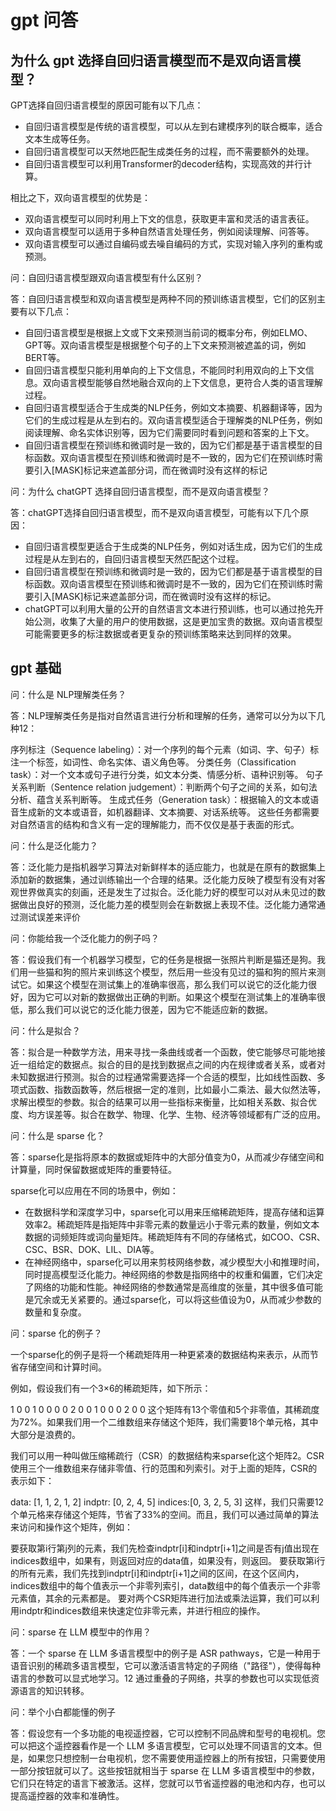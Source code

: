 # gpt 问答

## 为什么 gpt 选择自回归语言模型而不是双向语言模型？

GPT选择自回归语言模型的原因可能有以下几点：
* 自回归语言模型是传统的语言模型，可以从左到右建模序列的联合概率，适合文本生成等任务。
* 自回归语言模型可以天然地匹配生成类任务的过程，而不需要额外的处理。
* 自回归语言模型可以利用Transformer的decoder结构，实现高效的并行计算。

相比之下，双向语言模型的优势是：
* 双向语言模型可以同时利用上下文的信息，获取更丰富和灵活的语言表征。
* 双向语言模型可以适用于多种自然语言处理任务，例如阅读理解、问答等。
* 双向语言模型可以通过自编码或去噪自编码的方式，实现对输入序列的重构或预测。

问：自回归语言模型跟双向语言模型有什么区别？

答：自回归语言模型和双向语言模型是两种不同的预训练语言模型，它们的区别主要有以下几点：
* 自回归语言模型是根据上文或下文来预测当前词的概率分布，例如ELMO、GPT等。双向语言模型是根据整个句子的上下文来预测被遮盖的词，例如BERT等。
* 自回归语言模型只能利用单向的上下文信息，不能同时利用双向的上下文信息。双向语言模型能够自然地融合双向的上下文信息，更符合人类的语言理解过程。
* 自回归语言模型适合于生成类的NLP任务，例如文本摘要、机器翻译等，因为它们的生成过程是从左到右的。双向语言模型适合于理解类的NLP任务，例如阅读理解、命名实体识别等，因为它们需要同时看到问题和答案的上下文。
* 自回归语言模型在预训练和微调时是一致的，因为它们都是基于语言模型的目标函数。双向语言模型在预训练和微调时是不一致的，因为它们在预训练时需要引入[MASK]标记来遮盖部分词，而在微调时没有这样的标记

问：为什么 chatGPT 选择自回归语言模型，而不是双向语言模型？

答：chatGPT选择自回归语言模型，而不是双向语言模型，可能有以下几个原因：

* 自回归语言模型更适合于生成类的NLP任务，例如对话生成，因为它们的生成过程是从左到右的，自回归语言模型天然匹配这个过程。
* 自回归语言模型在预训练和微调时是一致的，因为它们都是基于语言模型的目标函数。双向语言模型在预训练和微调时是不一致的，因为它们在预训练时需要引入[MASK]标记来遮盖部分词，而在微调时没有这样的标记。
* chatGPT可以利用大量的公开的自然语言文本进行预训练，也可以通过抢先开始公测，收集了大量的用户的使用数据，这是更加宝贵的数据。双向语言模型可能需要更多的标注数据或者更复杂的预训练策略来达到同样的效果。

## gpt 基础

问：什么是 NLP理解类任务？

答：NLP理解类任务是指对自然语言进行分析和理解的任务，通常可以分为以下几种12：

序列标注（Sequence labeling）：对一个序列的每个元素（如词、字、句子）标注一个标签，如词性、命名实体、语义角色等。
分类任务（Classification task）：对一个文本或句子进行分类，如文本分类、情感分析、语种识别等。
句子关系判断（Sentence relation judgement）：判断两个句子之间的关系，如句法分析、蕴含关系判断等。
生成式任务（Generation task）：根据输入的文本或语音生成新的文本或语音，如机器翻译、文本摘要、对话系统等。
这些任务都需要对自然语言的结构和含义有一定的理解能力，而不仅仅是基于表面的形式。

问：什么是泛化能力？

答：泛化能力是指机器学习算法对新鲜样本的适应能力，也就是在原有的数据集上添加新的数据集，通过训练输出一个合理的结果。泛化能力反映了模型有没有对客观世界做真实的刻画，还是发生了过拟合。泛化能力好的模型可以对从未见过的数据做出良好的预测，泛化能力差的模型则会在新数据上表现不佳。泛化能力通常通过测试误差来评价

问：你能给我一个泛化能力的例子吗？

答：假设我们有一个机器学习模型，它的任务是根据一张照片判断是猫还是狗。我们用一些猫和狗的照片来训练这个模型，然后用一些没有见过的猫和狗的照片来测试它。如果这个模型在测试集上的准确率很高，那么我们可以说它的泛化能力很好，因为它可以对新的数据做出正确的判断。如果这个模型在测试集上的准确率很低，那么我们可以说它的泛化能力很差，因为它不能适应新的数据。

问：什么是拟合？

答：拟合是一种数学方法，用来寻找一条曲线或者一个函数，使它能够尽可能地接近一组给定的数据点。拟合的目的是找到数据点之间的内在规律或者关系，或者对未知数据进行预测。拟合的过程通常需要选择一个合适的模型，比如线性函数、多项式函数、指数函数等，然后根据一定的准则，比如最小二乘法、最大似然法等，求解出模型的参数。拟合的结果可以用一些指标来衡量，比如相关系数、拟合优度、均方误差等。拟合在数学、物理、化学、生物、经济等领域都有广泛的应用。

问：什么是 sparse 化？

答：sparse化是指将原本的数据或矩阵中的大部分值变为0，从而减少存储空间和计算量，同时保留数据或矩阵的重要特征。

sparse化可以应用在不同的场景中，例如：

* 在数据科学和深度学习中，sparse化可以用来压缩稀疏矩阵，提高存储和运算效率2。稀疏矩阵是指矩阵中非零元素的数量远小于零元素的数量，例如文本数据的词频矩阵或词向量矩阵。稀疏矩阵有不同的存储格式，如COO、CSR、CSC、BSR、DOK、LIL、DIA等。
* 在神经网络中，sparse化可以用来剪枝网络参数，减少模型大小和推理时间，同时提高模型泛化能力。神经网络的参数是指网络中的权重和偏置，它们决定了网络的功能和性能。神经网络的参数通常是高维度的张量，其中很多值可能是冗余或无关紧要的。通过sparse化，可以将这些值设为0，从而减少参数的数量和复杂度。

问：sparse 化的例子？

一个sparse化的例子是将一个稀疏矩阵用一种更紧凑的数据结构来表示，从而节省存储空间和计算时间。

例如，假设我们有一个3×6的稀疏矩阵，如下所示：

1 0 0 1 0 0
0 0 2 0 0 1
0 0 0 2 0 0
这个矩阵有13个零值和5个非零值，其稀疏度为72%。如果我们用一个二维数组来存储这个矩阵，我们需要18个单元格，其中大部分是浪费的。

我们可以用一种叫做压缩稀疏行（CSR）的数据结构来sparse化这个矩阵2。CSR使用三个一维数组来存储非零值、行的范围和列索引。对于上面的矩阵，CSR的表示如下：

data:   [1, 1, 2, 1, 2]
indptr: [0, 2, 4, 5]
indices:[0, 3, 2, 5, 3]
这样，我们只需要12个单元格来存储这个矩阵，节省了33%的空间。而且，我们可以通过简单的算法来访问和操作这个矩阵，例如：

要获取第i行第j列的元素，我们先检查indptr[i]和indptr[i+1]之间是否有j值出现在indices数组中，如果有，则返回对应的data值，如果没有，则返回。
要获取第i行的所有元素，我们先找到indptr[i]和indptr[i+1]之间的区间，在这个区间内，indices数组中的每个值表示一个非零列索引，data数组中的每个值表示一个非零元素值，其余的元素都是。
要对两个CSR矩阵进行加法或乘法运算，我们可以利用indptr和indices数组来快速定位非零元素，并进行相应的操作。

问：sparse 在 LLM 模型中的作用？

答：一个 sparse 在 LLM 多语言模型中的例子是 ASR pathways，它是一种用于语音识别的稀疏多语言模型，它可以激活语言特定的子网络（"路径"），使得每种语言的参数可以显式地学习。12 通过重叠的子网络，共享的参数也可以实现低资源语言的知识转移。

问：举个小白都能懂的例子

答：假设您有一个多功能的电视遥控器，它可以控制不同品牌和型号的电视机。您可以把这个遥控器看作是一个 LLM 多语言模型，它可以处理不同语言的文本。但是，如果您只想控制一台电视机，您不需要使用遥控器上的所有按钮，只需要使用一部分按钮就可以了。这些按钮就相当于 sparse 在 LLM 多语言模型中的参数，它们只在特定的语言下被激活。这样，您就可以节省遥控器的电池和内存，也可以提高遥控器的效率和准确性。

